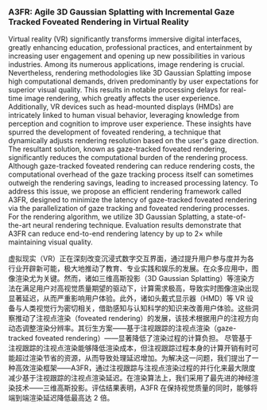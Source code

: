 ### A3FR: Agile 3D Gaussian Splatting with Incremental Gaze Tracked Foveated Rendering in Virtual Reality

Virtual reality (VR) significantly transforms immersive digital interfaces, greatly enhancing education, professional practices, and entertainment by increasing user engagement and opening up new possibilities in various industries. Among its numerous applications, image rendering is crucial. Nevertheless, rendering methodologies like 3D Gaussian Splatting impose high computational demands, driven predominantly by user expectations for superior visual quality. This results in notable processing delays for real-time image rendering, which greatly affects the user experience. Additionally, VR devices such as head-mounted displays (HMDs) are intricately linked to human visual behavior, leveraging knowledge from perception and cognition to improve user experience. These insights have spurred the development of foveated rendering, a technique that dynamically adjusts rendering resolution based on the user's gaze direction. The resultant solution, known as gaze-tracked foveated rendering, significantly reduces the computational burden of the rendering process. Although gaze-tracked foveated rendering can reduce rendering costs, the computational overhead of the gaze tracking process itself can sometimes outweigh the rendering savings, leading to increased processing latency. To address this issue, we propose an efficient rendering framework called A3FR, designed to minimize the latency of gaze-tracked foveated rendering via the parallelization of gaze tracking and foveated rendering processes. For the rendering algorithm, we utilize 3D Gaussian Splatting, a state-of-the-art neural rendering technique. Evaluation results demonstrate that A3FR can reduce end-to-end rendering latency by up to 2× while maintaining visual quality.

虚拟现实（VR）正在深刻改变沉浸式数字交互界面，通过提升用户参与度并为各行业开辟新可能，极大地推动了教育、专业实践和娱乐的发展。在众多应用中，图像渲染尤为关键。然而，诸如三维高斯投影（3D Gaussian Splatting）等渲染方法在满足用户对高视觉质量期望的驱动下，计算需求极高，导致实时图像渲染出现显著延迟，从而严重影响用户体验。此外，诸如头戴式显示器（HMD）等 VR 设备与人类视觉行为密切相关，借助感知与认知科学的知识来改善用户体验。这些洞察推动了注视点渲染（foveated rendering）的发展，该技术根据用户的注视方向动态调整渲染分辨率。其衍生方案——基于注视跟踪的注视点渲染（gaze-tracked foveated rendering）——显著降低了渲染过程的计算负担。
尽管基于注视跟踪的注视点渲染能够降低渲染成本，但注视跟踪过程本身的计算开销有时可能超过渲染节省的资源，从而导致处理延迟增加。为解决这一问题，我们提出了一种高效渲染框架——A3FR，通过注视跟踪与注视点渲染过程的并行化来最大限度减少基于注视跟踪的注视点渲染延迟。在渲染算法上，我们采用了最先进的神经渲染技术——三维高斯投影。评估结果表明，A3FR 在保持视觉质量的同时，能够将端到端渲染延迟降低最高达 2 倍。
